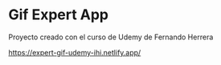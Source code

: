# Gif Expert App

Proyecto creado con el curso de Udemy de Fernando Herrera

https://expert-gif-udemy-ihi.netlify.app/
